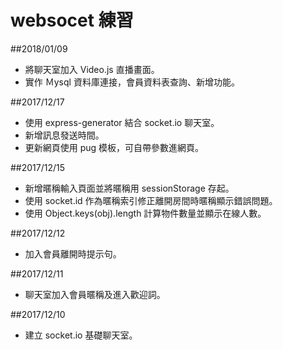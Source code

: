 # websocet 練習

##2018/01/09
+ 將聊天室加入 Video.js 直播畫面。
+ 實作 Ｍysql 資料庫連接，會員資料表查詢、新增功能。

##2017/12/17
+ 使用 express-generator 結合 socket.io 聊天室。
+ 新增訊息發送時間。
+ 更新網頁使用 pug 模板，可自帶參數進網頁。

##2017/12/15
+ 新增暱稱輸入頁面並將暱稱用 sessionStorage 存起。
+ 使用 socket.id 作為暱稱索引修正離開房間時暱稱顯示錯誤問題。
+ 使用 Object.keys(obj).length 計算物件數量並顯示在線人數。

##2017/12/12
+ 加入會員離開時提示句。

##2017/12/11
+ 聊天室加入會員暱稱及進入歡迎詞。

##2017/12/10
+ 建立 socket.io 基礎聊天室。
